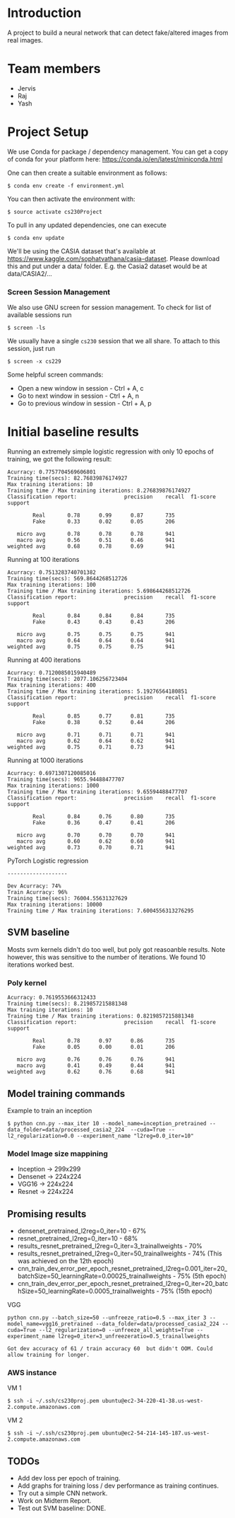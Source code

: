 # Introduction

A project to build a neural network that can detect fake/altered images from real images.


# Team members
* Jervis
* Raj
* Yash

# Project Setup
We use Conda for package / dependency management.  You can get a copy of conda for your platform here: https://conda.io/en/latest/miniconda.html

One can then create a suitable environment as follows:

```
$ conda env create -f environment.yml
```

You can then activate the environment with:

```
$ source activate cs230Project
```

To pull in any updated dependencies, one can execute
```
$ conda env update
```


We'll be using the CASIA dataset that's available at https://www.kaggle.com/sophatvathana/casia-dataset. Please download this and put under
a data/ folder. E.g. the Casia2 dataset would be at data/CASIA2/...


### Screen Session Management
We also use GNU screen for session management. To check for list of available sessions
run
```
$ screen -ls
```

We usually have a single `cs230` session that we all share. To attach to this session, just
run
```
$ screen -x cs229
```

Some helpful screen commands:
* Open a new window in session - Ctrl + A, c
* Go to next window in session - Ctrl + A, n
* Go to previous window in session - Ctrl + A, p


# Initial baseline results
Running an extremely simple logistic regression with only 10 epochs of training, we got the following result:

```
Acurracy: 0.7757704569606801
Training time(secs): 82.76839876174927
Max training iterations: 10
Training time / Max training iterations: 8.276839876174927
Classification report:               precision    recall  f1-score   support

        Real       0.78      0.99      0.87       735
        Fake       0.33      0.02      0.05       206

   micro avg       0.78      0.78      0.78       941
   macro avg       0.56      0.51      0.46       941
weighted avg       0.68      0.78      0.69       941
```

Running at 100 iterations
```
Acurracy: 0.7513283740701382
Training time(secs): 569.8644268512726
Max training iterations: 100
Training time / Max training iterations: 5.698644268512726
Classification report:               precision    recall  f1-score   support

        Real       0.84      0.84      0.84       735
        Fake       0.43      0.43      0.43       206

   micro avg       0.75      0.75      0.75       941
   macro avg       0.64      0.64      0.64       941
weighted avg       0.75      0.75      0.75       941

```


Running at 400 iterations
```
Acurracy: 0.7120085015940489
Training time(secs): 2077.106256723404
Max training iterations: 400
Training time / Max training iterations: 5.19276564180851
Classification report:               precision    recall  f1-score   support

        Real       0.85      0.77      0.81       735
        Fake       0.38      0.52      0.44       206

   micro avg       0.71      0.71      0.71       941
   macro avg       0.62      0.64      0.62       941
weighted avg       0.75      0.71      0.73       941
```


Running at 1000 iterations
```
Acurracy: 0.6971307120085016
Training time(secs): 9655.94488477707
Max training iterations: 1000
Training time / Max training iterations: 9.65594488477707
Classification report:               precision    recall  f1-score   support

        Real       0.84      0.76      0.80       735
        Fake       0.36      0.47      0.41       206

   micro avg       0.70      0.70      0.70       941
   macro avg       0.60      0.62      0.60       941
weighted avg       0.73      0.70      0.71       941
```

PyTorch Logistic regression

```
-------------------

Dev Acurracy: 74%
Train Acurracy: 96%
Training time(secs): 76004.55631327629
Max training iterations: 10000
Training time / Max training iterations: 7.6004556313276295

```

## SVM baseline

Mosts svm kernels didn't do too well, but poly got reasoanble results. Note however, this 
was sensitive to the number of iterations. We found 10 iterations worked best.

### Poly kernel
```
Acurracy: 0.7619553666312433
Training time(secs): 8.219857215881348
Max training iterations: 10
Training time / Max training iterations: 0.8219857215881348
Classification report:               precision    recall  f1-score   support

        Real       0.78      0.97      0.86       735
        Fake       0.05      0.00      0.01       206

   micro avg       0.76      0.76      0.76       941
   macro avg       0.41      0.49      0.44       941
weighted avg       0.62      0.76      0.68       941
```

## Model training commands

Example to train an inception

```
$ python cnn.py --max_iter 10 --model_name=inception_pretrained --data_folder=data/processed_casia2_224  --cuda=True --l2_regularization=0.0 --experiment_name "l2reg=0.0_iter=10"
```


### Model Image size mappining
* Inception -> 299x299
* Densenet -> 224x224
* VGG16 -> 224x224
* Resnet -> 224x224


## Promising results
* densenet_pretrained_l2reg=0_iter=10 - 67%
* resnet_pretrained_l2reg=0_iter=10 - 68%
* results_resnet_pretrained_l2reg=0_iter=3_trainallweights - 70%
* results_resnet_pretrained_l2reg=0_iter=50_trainallweights - 74% (This was achieved on the 12th epoch)
* cnn_train_dev_error_per_epoch_resnet_pretrained_l2reg=0.001_iter=20_batchSize=50_learningRate=0.00025_trainallweights - 75% (5th epoch)
* cnn_train_dev_error_per_epoch_resnet_pretrained_l2reg=0_iter=20_batchSize=50_learningRate=0.0005_trainallweights - 75% (15th epoch)

VGG
```
python cnn.py --batch_size=50 --unfreeze_ratio=0.5 --max_iter 3 --model_name=vgg16_pretrained --data_folder=data/processed_casia2_224 --cuda=True --l2_regularization=0 --unfreeze_all_weights=True --experiment_name l2reg=0_iter=3_unfreezeratio=0.5_trainallweights

Got dev accuracy of 61 / train accuracy 60  but didn't OOM. Could allow training for longer.
```


### AWS instance
VM 1
```
$ ssh -i ~/.ssh/cs230proj.pem ubuntu@ec2-34-220-41-38.us-west-2.compute.amazonaws.com
```
VM 2
```
$ ssh -i ~/.ssh/cs230proj.pem ubuntu@ec2-54-214-145-187.us-west-2.compute.amazonaws.com
```


## TODOs

* Add dev loss per epoch of training.
* Add graphs for training loss / dev performance as training continues.
* Try out a simple CNN network.
* Work on Midterm Report.
* Test out SVM baseline: DONE.


